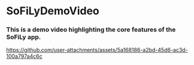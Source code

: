 # SoFiLyDemoVideo

### This is a demo video highlighting the core features of the SoFiLy app.

https://github.com/user-attachments/assets/5a168186-a2bd-45d6-ac3d-100a797a4c6c
